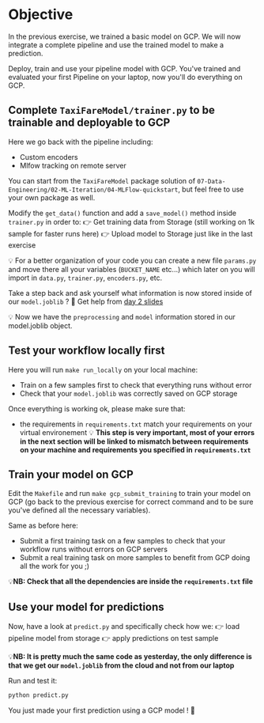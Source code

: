 # Objective

In the previous exercise, we trained a basic model on GCP. We will now integrate a complete pipeline and use the trained model to make a prediction.

Deploy, train and use your pipeline model with GCP.
You've trained and evaluated your first Pipeline on your laptop, now you'll do everything on GCP.

## Complete `TaxiFareModel/trainer.py` to be trainable and deployable to GCP

Here we go back with the pipeline including:
- Custom encoders
- Mlfow tracking on remote server

You can start from the `TaxiFareModel` package solution of `07-Data-Engineering/02-ML-Iteration/04-MLFlow-quickstart`, but feel free to use your own package as well.

Modify the `get_data()` function and add a `save_model()` method inside `trainer.py` in order to:
👉 Get training data from Storage (still working on 1k sample for faster runs here)
👉 Upload model to Storage just like in the last exercise

💡 For a better organization of your code you can create a new file `params.py` and move there all your variables (`BUCKET_NAME` etc...) which later on you will import in `data.py`, `trainer.py`, `encoders.py`, etc.

Take a step back and ask yourself what information is now stored inside of our `model.joblib` ?
🤔 Get help from [day 2 slides](https://kitt.lewagon.com/karr/data-lectures.kitt/07-Data-Engineering_02.slides.html)

💡 Now we have the `preprocessing` and `model` information stored in our model.joblib object.

## Test your workflow locally first

Here you will run `make run_locally` on your local machine:
- Train on a few samples first to check that everything runs without error
- Check that your `model.joblib` was correctly saved on GCP storage

Once everything is working ok, please make sure that:
- the requirements in `requirements.txt` match your requirements on your virtual environement
💡 **This step is very important, most of your errors in the next section will be linked to mismatch between requirements on your machine and requirements you specified in `requirements.txt`**

## Train your model on GCP

Edit the `Makefile` and run `make gcp_submit_training` to train your model on GCP (go back to the previous exercise for correct command and to be sure you've defined all the necessary variables).

Same as before here:
- Submit a first training task on a few samples to check that your workflow runs without errors on GCP servers
- Submit a real training task on more samples to benefit from GCP doing all the work for you ;)

💡**NB: Check that all the dependencies are inside the `requirements.txt` file**

## Use your model for predictions

Now, have a look at `predict.py` and specifically check how we:
👉 load pipeline model from storage
👉 apply predictions on test sample

💡**NB: It is pretty much the same code as yesterday, the only difference is that we get our `model.joblib` from the cloud and not from our laptop**

Run and test it:
```bash
python predict.py
```

You just made your first prediction using a GCP model ! 🚀
